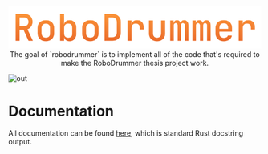 <p align="center">
    <img src="./docs/robodrummer.svg" />
    <br>
    The goal of `robodrummer` is to implement all of the code that's required to make the RoboDrummer thesis project work.
</p>

![out](https://github.ugent.be/storage/user/13081/files/3187bc75-d8a4-4150-a93a-3a876b583ea5)

# Documentation
All documentation can be found [here], which is standard Rust docstring output.

[here]: https://github.ugent.be/pages/RoboDrummer/robodrummer/robodrummer/

